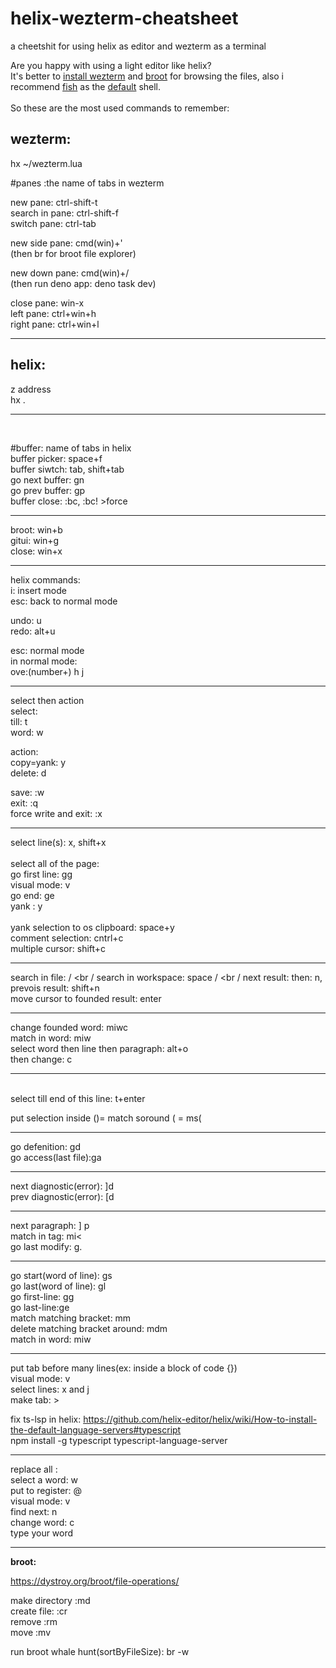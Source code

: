 # helix-wezterm-cheatsheet
a cheetshit for using helix as editor and wezterm as a terminal 

Are you happy with using a light editor like helix? <br />
It's better to [install wezterm](https://wezfurlong.org/wezterm/installation.html) 
and [broot](https://dystroy.org/broot/install/) for browsing the files, 
also i recommend [fish](https://fishshell.com/) as the [default](https://askubuntu.com/a/26440/1005625) shell. <br />
<br />
So these are the most used commands to remember:<br />
<h2>wezterm:</h2>

hx ~/wezterm.lua <br />

#panes :the name of tabs in wezterm <br />

new pane: ctrl-shift-t <br />
search in pane: ctrl-shift-f <br />
switch pane: ctrl-tab <br />

new side pane: cmd(win)+' <br />
(then br for broot file explorer) <br />

new down pane: cmd(win)+/ <br />
(then run deno app: deno task dev) <br />

close pane: win-x <br />
left pane: ctrl+win+h <br />
right pane: ctrl+win+l <br />

-------------

<h2>helix:</h2>

z address<br />
hx . <br />

-------------
<br />

#buffer: name of tabs in helix <br />
buffer picker: space+f <br />
buffer siwtch: tab, shift+tab <br />
go next buffer: gn <br />
go prev buffer: gp <br />
buffer close: :bc, :bc! >force <br />

-------------- 
broot: win+b <br />
gitui: win+g <br />
close: win+x <br />

--------------
helix commands: <br />
i: insert mode <br />
esc: back to normal mode <br />

undo: u <br />
redo: alt+u <br />

esc: normal mode  <br />
 in normal mode: <br />
ove:(number+) h j <br />

------------------
select then action <br />
 select: <br />
  till: t <br />
  word: w  <br />

 action: <br />
   copy=yank: y <br />
   delete: d <br />

save: :w <br />
exit: :q <br />
force write and exit: :x <br />

-------------
select line(s): x, shift+x <br />
<br />
select all of the page:<br />
go first line: gg <br />
visual mode: v <br />
go end: ge <br />
yank : y <br />
<br />
yank selection to os clipboard: space+y <br />
comment selection: cntrl+c <br />
multiple cursor:   shift+c <br />


-------------

search in file: /  <br /
search in workspace: space /  <br /
next result: then: n, <br />
prevois result: shift+n <br />
move cursor to founded result: enter <br />

-------------

change founded word: miwc <br />
match in word: miw <br />
select word then line then paragraph: alt+o <br />
then change: c <br />

--------------
<br />
select till end of this line: t+enter <br />

put selection inside ()= match soround ( = ms(  <br />

--------

go defenition: gd <br />
go access(last file):ga <br />

--------
next diagnostic(error): ]d <br />
prev diagnostic(error): [d <br />

-----

next paragraph: ] p <br />
match in tag: mi<   <br />
go last modify: g. <br />

-------------

go start(word of line): gs <br />
go last(word of line): gl <br />
go first-line: gg <br />
go last-line:ge <br />
match matching bracket: mm <br />
delete matching bracket around: mdm <br />
match in word: miw <br />

-------------

put tab before many lines(ex: inside a block of code {}) <br />
visual mode: v <br />
select lines: x and j <br />
make tab: >  <br />


fix ts-lsp in helix:
https://github.com/helix-editor/helix/wiki/How-to-install-the-default-language-servers#typescript <br />
npm install -g typescript typescript-language-server

-------------
replace all : <br />
select a word: w <br />
put to register: @ <br />
visual mode: v <br />
find next: n <br />
change word: c <br />
type your word

-------------
**broot:**

https://dystroy.org/broot/file-operations/

make directory  :md <name> <br />
create file: :cr <filename> <br />
remove :rm <br />
move :mv <br />

run broot whale hunt(sortByFileSize): br -w <br /> 


